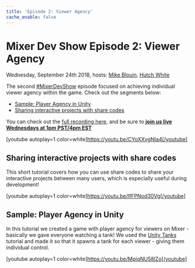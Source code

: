 ```yaml
---
title: 'Episode 2: Viewer Agency'
cache_enable: false
---
```


# Mixer Dev Show Episode 2: Viewer Agency
Wednesday, September 24th 2018, hosts: [Mike Blouin](https://twitter.com/MichaelBlouin), [Hutch White](https://twitter.com/AechDub)

The second [#MixerDevShow](https://twitter.com/hashtag/MixerDevShow) episode focused on achieving individual viewer agency within the game. Check out the segments below:

- [Sample: Player Agency in Unity](https://youtu.be/MpiqNU58lZo)
- [Sharing interactive projects with share codes](https://youtu.be/lfFPNod30Vg)

You can check out the [full recording here](https://youtu.be/CYoXXvgNIa4), and be sure to [**join us live Wednesdays at 1pm PST/4pm EST**](https://mixer.com/MixerDevShow)

[youtube autoplay=1 color=white]https://youtu.be/CYoXXvgNIa4[/youtube]

## Sharing interactive projects with share codes
This short tutorial covers how you can use share codes to share your interactive projects between many users, which is especially useful during development!

[youtube autoplay=1 color=white]https://youtu.be/lfFPNod30Vg[/youtube]

## Sample: Player Agency in Unity
In this tutorial we created a game with player agency for viewers on Mixer - basically we gave everyone watching a tank! We used the [Unity Tanks](https://unity3d.com/learn/tutorials/s/tanks-tutorial) tutorial and made it so that it spawns a tank for each viewer - giving them individual control.

[youtube autoplay=1 color=white]https://youtu.be/MpiqNU58lZo[/youtube]